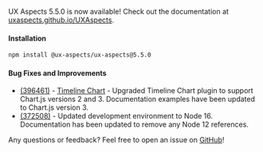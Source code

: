 UX Aspects 5.5.0 is now available! Check out the documentation at [uxaspects.github.io/UXAspects](https://uxaspects.github.io/UXAspects).

#### Installation
```bash
npm install @ux-aspects/ux-aspects@5.5.0
```

#### Bug Fixes and Improvements
* [(396461)](https://internal.almoctane.com/ui/entity-navigation?p=131002/7002&entityType=work_item&id=396461) - [Timeline Chart](https://uxaspects.github.io/UXAspects/#/charts/timeline-chart) - Upgraded Timeline Chart plugin to support Chart.js versions 2 and 3. Documentation examples have been updated to Chart.js version 3.
* [(372508)](https://internal.almoctane.com/ui/entity-navigation?p=131002/7002&entityType=work_item&id=372508) - Updated development environment to Node 16. Documentation has been updated to remove any Node 12 references.

Any questions or feedback? Feel free to open an issue on [GitHub](https://github.com/UXAspects/UXAspects/issues)!